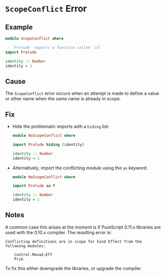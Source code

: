 # `ScopeConflict` Error

## Example

```purescript
module ScopeConflict where

-- `Prelude` exports a function called `id`
import Prelude

identity :: Number
identity = 1
```

## Cause

The `ScopeConflict` error occurs when an attempt is made to define a value or other name when the same name is already in scope.

## Fix

- Hide the problematic imports with a `hiding` list:

    ```purescript
    module NoScopeConflict where

    import Prelude hiding (identity)

    identity :: Number
    identity = 1
    ```

- Alternatively, import the conflicting module using the `as` keyword:

    ```purescript
    module NoScopeConflict where

    import Prelude as P

    identity :: Number
    identity = 1
    ```

## Notes

A common case this arises at the moment is if PureScript 0.11.x libraries are used with the 0.10.x compiler. The resulting error is:

```
Conflicting definitions are in scope for kind Effect from the following modules:

    Control.Monad.Eff
    Prim
```

To fix this either downgrade the libraries, or upgrade the compiler.
